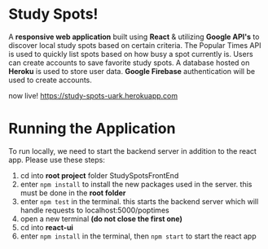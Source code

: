 # Study Spots!

A **responsive web application** built using **React** & utilizing **Google API's** to discover local study spots based on certain criteria. The Popular Times API is used to quickly list spots based on how busy a spot currently is. Users can create accounts to save favorite study spots. A database hosted on **Heroku** is used to store user data. **Google Firebase** authentication will be used to create accounts.

now live! https://study-spots-uark.herokuapp.com


# Running the Application

To run locally, we need to start the backend server in addition to the react app. Please use these steps:
	
1. cd into **root project** folder StudySpotsFrontEnd
2. enter `npm install` to install the new packages used in the server. this must be done in the **root folder** 
3. enter `npm test` in the terminal. this starts the backend server which will handle requests to localhost:5000/poptimes
4. open a new terminal **(do not close the first one)**
5. cd into **react-ui**
6. enter `npm install` in the terminal, then `npm start` to start the react app

